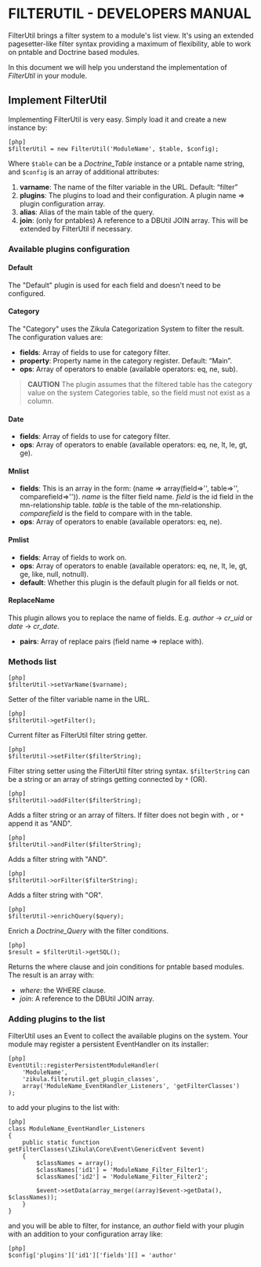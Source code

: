 
# FILTERUTIL - DEVELOPERS MANUAL #

FilterUtil brings a filter system to a module's list view. It's using an extended
pagesetter­-like filter syntax providing a maximum of flexibility, able to work on
pntable and Doctrine based modules.

In this document we will help you understand the implementation of _FilterUtil_
in your module.


## Implement FilterUtil ##

Implementing FilterUtil is very easy. Simply load it and create a new instance by:

    [php]
    $filterUtil = new FilterUtil('ModuleName', $table, $config);

Where `$table` can be a *Doctrine_Table* instance or a pntable name string,
and `$config` is an array of additional attributes:

1. **varname**: The name of the filter variable in the URL. Default: “filter”
2. **plugins**: The plugins to load and their configuration.
   A plugin name => plugin configuration array.
3. **alias**: Alias of the main table of the query.
4. **join**: (only for pntables) A reference to a DBUtil JOIN array.
   This will be extended by FilterUtil if necessary.


### Available plugins configuration ###

#### Default ####

The "Default" plugin is used for each field and doesn't need to be configured.

#### Category ####

The "Category" uses the Zikula Categorization System to filter the result.
The configuration values are:

- **fields**:  Array of fields to use for category filter.
- **property**: Property name in the category register. Default: “Main”.
- **ops**: Array of operators to enable (available operators: eq, ne, sub).

> **CAUTION**
> The plugin assumes that the filtered table has the category value on
> the system Categories table, so the field must not exist as a column.

#### Date ####

- **fields**: Array of fields to use for category filter.
- **ops**: Array of operators to enable (available operators: eq, ne, lt, le, gt, ge).

#### Mnlist ####

- **fields**:  This is an array in the form: (name => array(field=>'', table=>'', comparefield=>'')).
  *name* is the filter field name. *field* is the id field in the mn-relationship table.
  *table* is the table of the mn-relationship. *comparefield* is the field to compare with in the table.
- **ops**: Array of operators to enable (available operators: eq, ne).

#### Pmlist ####

- **fields**:  Array of fields to work on.
- **ops**: Array of operators to enable (available operators: eq, ne, lt, le, gt, ge, like, null, notnull).
- **default**: Whether this plugin is the default plugin for all fields or not.

#### ReplaceName ####

This plugin allows you to replace the name of fields.
E.g. *author* -> *cr_uid* or *date* -> *cr_date*.

- **pairs**: Array of replace pairs (field name => replace with).


### Methods list ###

    [php]
    $filterUtil->setVarName($varname);

Setter of the filter variable name in the URL. 

    [php]
    $filterUtil->getFilter();

Current filter as FilterUtil filter string getter.

    [php]
    $filterUtil->setFilter($filterString);

Filter string setter using the FilterUtil filter string syntax.
`$filterString` can be a string or an array of strings getting connected by `*` (OR).

    [php]
    $filterUtil->addFilter($filterString);

Adds a filter string or an array of filters.
If filter does not begin with `,` or `*` append it as "AND".

    [php]
    $filterUtil->andFilter($filterString);

Adds a filter string with "AND".

    [php]
    $filterUtil->orFilter($filterString);

Adds a filter string with "OR".

    [php]
    $filterUtil->enrichQuery($query);

Enrich a *Doctrine_Query* with the filter conditions.

    [php]
    $result = $filterUtil->getSQL();

Returns the where clause and join conditions for pntable based modules.
The result is an array with:

- *where*: the WHERE clause.
- *join*: A reference to the DBUtil JOIN array.



### Adding plugins to the list ###

FilterUtil uses an Event to collect the available plugins on the system.
Your module may register a persistent EventHandler on its installer:

    [php]
    EventUtil::registerPersistentModuleHandler(
        'ModuleName',
        'zikula.filterutil.get_plugin_classes',
        array('ModuleName_EventHandler_Listeners', 'getFilterClasses')
    );

to add your plugins to the list with:

    [php]
    class ModuleName_EventHandler_Listeners
    {
        public static function getFilterClasses(\Zikula\Core\Event\GenericEvent $event)
        {
            $classNames = array();
            $classNames['id1'] = 'ModuleName_Filter_Filter1';
            $classNames['id2'] = 'ModuleName_Filter_Filter2';

            $event->setData(array_merge((array)$event->getData(), $classNames));
        }
    }

and you will be able to filter, for instance, an *author* field with your plugin
with an addition to your configuration array like:

    [php]
    $config['plugins']['id1']['fields'][] = 'author'
